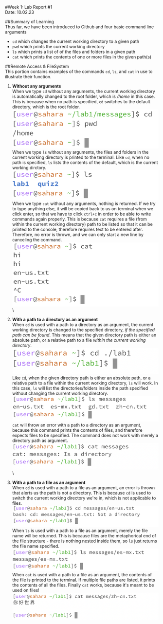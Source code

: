 #Week 1: Lab Report #1  
Date: 10.02.23  
  
##Summary of Learning  
Thus far, we have been introduced to Github and four basic command line arguments  
- `cd` which changes the current working directory to a given path
- `pwd` which prints the current working directory
- `ls` which prints a list of of the files and folders in a given path
- `cat` which prints the contents of one or more files in the given path(s)

##Remote Access & FileSystem  
This portion contains examples of the commands `cd`, `ls`, and `cat` in use to illustrate their function.  
1. **Without any arguments**\
   When we type `cd` without any arguments, the current working directory is automatically changed to the root folder, which is */home* in this case. This is because when no path is specified, `cd` switches to the default directory, which is the root folder.\
   ![Image](cd-no-arg.png)\
   When we type `ls` without any arguments, the files and folders in the current working directory is printed to the terminal. Like `cd`, when no path is specified, `ls` lists the contents of the default, which is the current working dirctory.\
   ![Image](ls-no-arg.png)\
   When we type `cat` without any arguments, nothing is returned. If we try to type anything else, it will be copied back to us on terminal when we click enter, so that we have to click `ctrl+c` in order to be able to write commands again properly. This is because `cat` requires a file (from within the current working directory) path to be listed so that it can be printed to the console, therefore requires text to be entered after. Therefore, no error is thrown, and we can only start a new line by canceling the command.\
   ![Image](cat-no-arg.png)\

2. **With a path to a directory as an argument**\
   When `cd` is used with a path to a directory as an argument, the current working directory is changed to the specified directory, *if the specified path can be found*. This means that the given directory path is either an absolute path, or a relative path to a file *within the current working directory*.\
   ![Image](cd-w-directory.png)\
   Like `cd`, when the given directory path is either an absolute path, or a relative path to a file within the current working directory, `ls` will work. In this case, `ls` will list the directories/folders inside the path specified without changing the current working directory.\
   ![Image](ls-w-directory.png)\
   `cat` will throw an error with a path to a directory as an argument, because this command prints the contents of files, and therefore expects files to be specified. The command does not work with merely a directory path as argument.\
   ![Image](cat-w-directory.png)\
   
4. **With a path to a file as an argument**\
   When `cd` is used with a path to a file as an argument, an error is thrown that alerts us the path is not a directory. This is because `cd` is used to switch the current working directory we're in, which is not applicable to files.\
   ![Image](cd-w-file.png)\
   When `ls` is used with a path to a file as an argument, merely the file name will be returned. This is because files are the metaphorical end of the file structure - there is nothing nested inside them, so `ls` just returns the file name specified.\
   ![Image](ls-w-file.png)\
   When `cat` is used with a path to a file as an argument, the contents of the file is printed to the terminal. If multiple file paths are listed, it prints the contents of all the files. Finally `cat` works, because it's meant to be used on files!\
   ![Image](cat-w-file.png)
